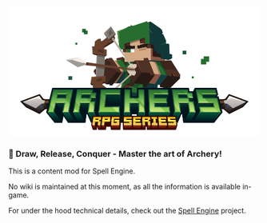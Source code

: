 ![Title](.github/title.png)

### 🏹 Draw, Release, Conquer - Master the art of Archery!

This is a content mod for Spell Engine.

No wiki is maintained at this moment, as all the information is available in-game.

For under the hood technical details, check out the [Spell Engine](https://github.com/ZsoltMolnarrr/SpellEngine) project.